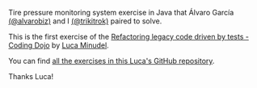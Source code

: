 Tire pressure monitoring system exercise in Java that Álvaro García [(@alvarobiz)](https://twitter.com/alvarobiz) and I [(@trikitrok)](https://twitter.com/trikitrok) paired to solve.

This is the first exercise of the [Refactoring legacy code driven by tests - Coding Dojo](https://github.com/lucaminudel/TDDwithMockObjectsAndDesignPrinciples/tree/master/TDDMicroExercises#readme) by [Luca Minudel](http://blogs.ugidotnet.org/luKa/Default.aspx).

You can find [all the exercises in this Luca's GitHub repository](https://github.com/lucaminudel/TDDwithMockObjectsAndDesignPrinciples).

Thanks Luca!